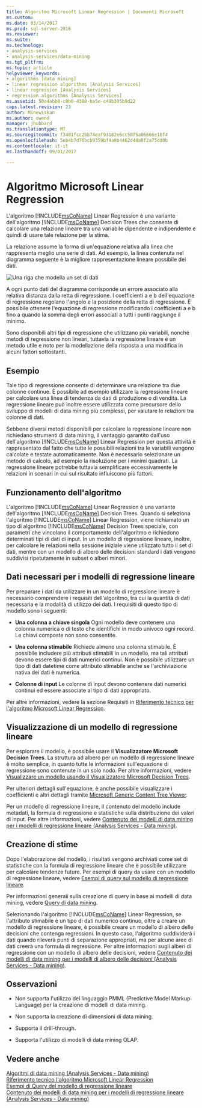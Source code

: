 ```yaml
---
title: Algoritmo Microsoft Linear Regression | Documenti Microsoft
ms.custom: 
ms.date: 03/14/2017
ms.prod: sql-server-2016
ms.reviewer: 
ms.suite: 
ms.technology:
- analysis-services
- analysis-services/data-mining
ms.tgt_pltfrm: 
ms.topic: article
helpviewer_keywords:
- algorithms [data mining]
- linear regression algorithms [Analysis Services]
- linear regression [Analysis Services]
- regression algorithms [Analysis Services]
ms.assetid: 50a4abb8-c0b0-4380-ba5e-c49b305b9d22
caps.latest.revision: 23
author: Minewiskan
ms.author: owend
manager: jhubbard
ms.translationtype: MT
ms.sourcegitcommit: f3481fcc2bb74eaf93182e6cc58f5a06666e10f4
ms.openlocfilehash: 5eb4b7d76bcb9359bf4a0b4462d48a8f2a75dd0b
ms.contentlocale: it-it
ms.lasthandoff: 09/01/2017

---
```

# <a name="microsoft-linear-regression-algorithm"></a>Algoritmo Microsoft Linear Regression
  L'algoritmo [!INCLUDE[msCoName](../../includes/msconame-md.md)] Linear Regression è una variante dell'algoritmo [!INCLUDE[msCoName](../../includes/msconame-md.md)] Decision Trees che consente di calcolare una relazione lineare tra una variabile dipendente e indipendente e quindi di usare tale relazione per la stima.  
  
 La relazione assume la forma di un'equazione relativa alla linea che rappresenta meglio una serie di dati. Ad esempio, la linea contenuta nel diagramma seguente è la migliore rappresentazione lineare possibile dei dati.  
  
 ![Una riga che modella un set di dati](../../analysis-services/data-mining/media/linear-regression.gif "una riga che modella un set di dati")  
  
 A ogni punto dati del diagramma corrisponde un errore associato alla relativa distanza dalla retta di regressione. I coefficienti a e b dell'equazione di regressione regolano l'angolo e la posizione della retta di regressione. È possibile ottenere l'equazione di regressione modificando i coefficienti a e b fino a quando la somma degli errori associati a tutti i punti raggiunge il minimo.  
  
 Sono disponibili altri tipi di regressione che utilizzano più variabili, nonché metodi di regressione non lineari, tuttavia la regressione lineare è un metodo utile e noto per la modellazione della risposta a una modifica in alcuni fattori sottostanti.  
  
## <a name="example"></a>Esempio  
 Tale tipo di regressione consente di determinare una relazione tra due colonne continue. È possibile ad esempio utilizzare la regressione lineare per calcolare una linea di tendenza da dati di produzione o di vendita. La regressione lineare può inoltre essere utilizzata come precursore dello sviluppo di modelli di data mining più complessi, per valutare le relazioni tra colonne di dati.  
  
 Sebbene diversi metodi disponibili per calcolare la regressione lineare non richiedano strumenti di data mining, il vantaggio garantito dall'uso dell'algoritmo [!INCLUDE[msCoName](../../includes/msconame-md.md)] Linear Regression per questa attività è rappresentato dal fatto che tutte le possibili relazioni tra le variabili vengono calcolate e testate automaticamente. Non è necessario selezionare un metodo di calcolo, ad esempio la risoluzione per i minimi quadrati. La regressione lineare potrebbe tuttavia semplificare eccessivamente le relazioni in scenari in cui sul risultato influiscono più fattori.  
  
## <a name="how-the-algorithm-works"></a>Funzionamento dell'algoritmo  
 L'algoritmo [!INCLUDE[msCoName](../../includes/msconame-md.md)] Linear Regression è una variante dell'algoritmo [!INCLUDE[msCoName](../../includes/msconame-md.md)] Decision Trees. Quando si seleziona l'algoritmo [!INCLUDE[msCoName](../../includes/msconame-md.md)] Linear Regression, viene richiamato un tipo di algoritmo [!INCLUDE[msCoName](../../includes/msconame-md.md)] Decision Trees speciale, con parametri che vincolano il comportamento dell'algoritmo e richiedono determinati tipi di dati di input. In un modello di regressione lineare, inoltre, per calcolare le relazioni nella sessione iniziale viene utilizzato tutto il set di dati, mentre con un modello di albero delle decisioni standard i dati vengono suddivisi ripetutamente in subset o alberi minori.  
  
## <a name="data-required-for-linear-regression-models"></a>Dati necessari per i modelli di regressione lineare  
 Per preparare i dati da utilizzare in un modello di regressione lineare è necessario comprendere i requisiti dell'algoritmo, tra cui la quantità di dati necessaria e la modalità di utilizzo dei dati. I requisiti di questo tipo di modello sono i seguenti:  
  
-   **Una colonna a chiave singola** Ogni modello deve contenere una colonna numerica o di testo che identifichi in modo univoco ogni record. Le chiavi composte non sono consentite.  
  
-   **Una colonna stimabile** Richiede almeno una colonna stimabile. È possibile includere più attributi stimabili in un modello, ma tali attributi devono essere tipi di dati numerici continui. Non è possibile utilizzare un tipo di dati datetime come attributo stimabile anche se l'archiviazione nativa dei dati è numerica.  
  
-   **Colonne di input** Le colonne di input devono contenere dati numerici continui ed essere associate al tipo di dati appropriato.  
  
 Per altre informazioni, vedere la sezione Requisiti in [Riferimento tecnico per l'algoritmo Microsoft Linear Regression](../../analysis-services/data-mining/microsoft-linear-regression-algorithm-technical-reference.md).  
  
## <a name="viewing-a-linear-regression-model"></a>Visualizzazione di un modello di regressione lineare  
 Per esplorare il modello, è possibile usare il **Visualizzatore Microsoft Decision Trees**. La struttura ad albero per un modello di regressione lineare è molto semplice, in quanto tutte le informazioni sull'equazione di regressione sono contenute in un solo nodo. Per altre informazioni, vedere [Visualizzare un modello usando il Visualizzatore Microsoft Decision Trees](../../analysis-services/data-mining/browse-a-model-using-the-microsoft-tree-viewer.md).  
  
 Per ulteriori dettagli sull'equazione, è anche possibile visualizzare i coefficienti e altri dettagli tramite [Microsoft Generic Content Tree Viewer](../../analysis-services/data-mining/browse-a-model-using-the-microsoft-generic-content-tree-viewer.md).  
  
 Per un modello di regressione lineare, il contenuto del modello include metadati, la formula di regressione e statistiche sulla distribuzione dei valori di input. Per altre informazioni, vedere [Contenuto dei modelli di data mining per i modelli di regressione lineare &#40;Analysis Services - Data mining&#41;](../../analysis-services/data-mining/mining-model-content-for-linear-regression-models-analysis-services-data-mining.md).  
  
## <a name="creating-predictions"></a>Creazione di stime  
 Dopo l'elaborazione del modello, i risultati vengono archiviati come set di statistiche con la formula di regressione lineare che è possibile utilizzare per calcolare tendenze future. Per esempi di query da usare con un modello di regressione lineare, vedere [Esempi di query sul modello di regressione lineare](../../analysis-services/data-mining/linear-regression-model-query-examples.md).  
  
 Per informazioni generali sulla creazione di query in base ai modelli di data mining, vedere [Query di data mining](../../analysis-services/data-mining/data-mining-queries.md).  
  
 Selezionando l'algoritmo [!INCLUDE[msCoName](../../includes/msconame-md.md)] Linear Regression, se l'attributo stimabile è un tipo di dati numerico continuo, oltre a creare un modello di regressione lineare, è possibile creare un modello di albero delle decisioni che contenga regressioni. In questo caso, l'algoritmo suddividerà i dati quando rileverà punti di separazione appropriati, ma per alcune aree di dati creerà una formula di regressione. Per altre informazioni sugli alberi di regressione con un modello di albero delle decisioni, vedere [Contenuto dei modelli di data mining per i modelli di albero delle decisioni &#40;Analysis Services - Data mining&#41;](../../analysis-services/data-mining/mining-model-content-for-decision-tree-models-analysis-services-data-mining.md).  
  
## <a name="remarks"></a>Osservazioni  
  
-   Non supporta l'utilizzo del linguaggio PMML (Predictive Model Markup Language) per la creazione di modelli di data mining.  
  
-   Non supporta la creazione di dimensioni di data mining.  
  
-   Supporta il drill-through.  
  
-   Supporta l'utilizzo di modelli di data mining OLAP.  
  
## <a name="see-also"></a>Vedere anche  
 [Algoritmi di data mining &#40;Analysis Services - Data mining&#41;](../../analysis-services/data-mining/data-mining-algorithms-analysis-services-data-mining.md)   
 [Riferimento tecnico l'algoritmo Microsoft Linear Regression](../../analysis-services/data-mining/microsoft-linear-regression-algorithm-technical-reference.md)   
 [Esempi di Query del modello di regressione lineare](../../analysis-services/data-mining/linear-regression-model-query-examples.md)   
 [Contenuto dei modelli di data mining per i modelli di regressione lineare &#40;Analysis Services - Data mining&#41;](../../analysis-services/data-mining/mining-model-content-for-linear-regression-models-analysis-services-data-mining.md)  
  
  
